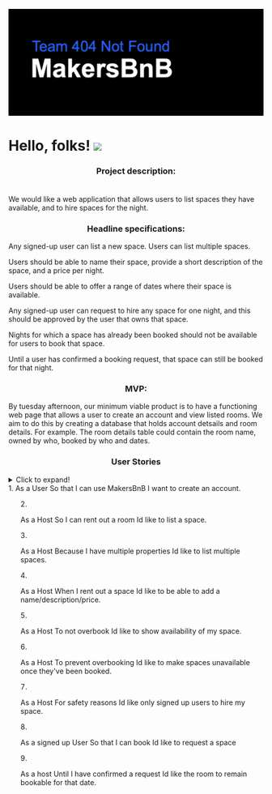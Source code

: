 ![Makers Logo](/public/readmelogo.png)
# Hello, folks! <img src="https://raw.githubusercontent.com/MartinHeinz/MartinHeinz/master/wave.gif" width="30px">

### <div align="center">Project description:<br><br>
We would like a web application that allows users to list spaces they have available, and to hire spaces for the night.</div>

### <div align="center">Headline specifications:

Any signed-up user can list a new space.
Users can list multiple spaces.

Users should be able to name their space, provide a short description of the space, and a price per night.

Users should be able to offer a range of dates where their space is available.

Any signed-up user can request to hire any space for one night, and this should be approved by the user that owns that space.

Nights for which a space has already been booked should not be available for users to book that space.

Until a user has confirmed a booking request, that space can still be booked for that night.</div>
  
### <div align="center">MVP:
By tuesday afternoon, our minimum viable product is to have a functioning web page that allows a user to create an account and view listed rooms. We aim to do this by creating a database that holds account detsails and room details. 
For example. The room details table could contain the room name, owned by who, booked by who and dates.</div>


### <div align="center">User Stories</div>
<details>
  <summary>Click to expand!<summary>
1. As a User 
So that I can use MakersBnB
I want to create an account.
  
2. As a Host
So I can rent out a room
Id like to list a space. 

3. As a Host 
Because I have multiple properties
Id like to list multiple spaces.

4. As a Host 
When I rent out a space
Id like to be able to add a name/description/price. 

5. As a Host
To not overbook 
Id like to show availability of my space. 

6. As a Host
To prevent overbooking
Id like to make spaces unavailable once they've been booked.

7. As a Host 
For safety reasons
Id like only signed up users to hire my space.

8. As a signed up User
So that I can book 
Id like to request a space 

9. As a host 
Until I have confirmed a request
Id like the room to remain bookable for that date.
  </details>
    
     
